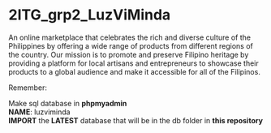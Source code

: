 # 2ITG_grp2_LuzViMinda
An online marketplace that celebrates the rich and diverse culture of the Philippines by offering a wide range of products from different regions of the country. Our mission is to promote and preserve Filipino heritage by providing a platform for local artisans and entrepreneurs to showcase their products to a global audience and make it accessible for all of the Filipinos. 

Remember:

Make sql database in **phpmyadmin** <br>
**NAME**: luzviminda <br>
**IMPORT** the **LATEST** database that will be in the db folder in **this repository** <br>
